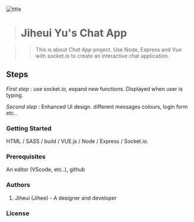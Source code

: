 ![title](images/banner.png "jihee's chat app")

># Jiheui Yu's Chat App

>> This is about *Chat App* project. Use Node, Express and Vue with socket.io to create an interactive chat application.


## Steps

*First step* : use socket.io, expand new functions. Displayed when user is typing. 

*Second step* : Enhanced UI design. different messages colours, login form etc..


### Getting Started
HTML / SASS / build / VUE.js / Node / Express / Socket.io.

### Prerequisites

An editor (VScode, etc..), github

### Authors
1. Jiheui (Jihee) - A designer and developer

### License
